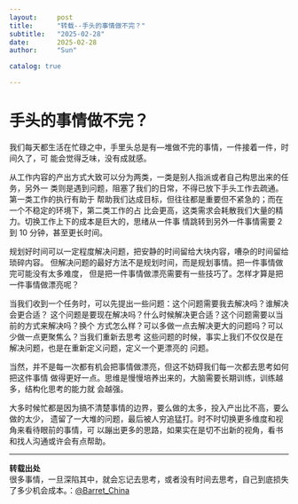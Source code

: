 ```yaml
---
layout:     post
title:      "转载--手头的事情做不完？"
subtitle:   "2025-02-28"
date:       2025-02-28
author:     "Sun"

catalog: true

---
```

# 手头的事情做不完？

我们每天都生活在忙碌之中，手里头总是有—堆做不完的事情，一件接着一件，时间久了，可 能会觉得乏味，没有成就感。

从工作内容的产出方式大致可以分为两类，一类是别人指派或者自己构思出来的任务，另外一 类则是遇到问题，阻塞了我们的日常，不得已放下手头工作去疏通。第一类工作的执行有助于 帮助我们达成目标，但往往都是重要但不紧急的；而在一个不稳定的环境下，第二类工作的占 比会更高，这类需求会耗散我们大量的精力。切换工作上下的成本是巨大的，思绪从一件事 情跳转到另外一件事情需要 2 到 10 分钟，甚至更长时间。

规划好时间可以一定程度解决问题，把安静的时间留给大块内容，嘈杂的时间留给琐碎内容。 但解决问题的最好方法不是规划时间，而是规划事情。把一件事情做完可能没有太多难度， 但是把一件事情做漂亮需要有一些技巧了。怎样才算是把一件事情做漂亮呢？

当我们收到一个任务时，可以先提出一些问题：这个问题需要我去解决吗？谁解决会更合适？ 这个问题是要现在解决吗？什么时候解决更合适？这个问题需要以当前的方式来解决吗？换个 方式怎么样？可以多做一点去解决更大的问题吗？可以少做一点更聚焦么？当我们重新去思考 这些问题的时候，事实上我们不仅仅是在解决问题，也是在重新定义问题，定义一个更漂亮的 问题。

当然，并不是每一次都有机会把事情做漂亮，但这不妨碍我们每一次都去思考如何把这件事情 做得更好一点。思维是慢慢培养出来的，大脑需要长期训练，训练越多，结构化思考的能力就 会越强。

大多时候忙都是因为搞不清楚事情的边界，要么做的太多，投入产出比不高，要么做的太少， 遗留了一大堆的问题，最后被人穷追猛打。时不时切换更多维度和视角来看待眼前的事情，可 以蹦出更多的思路，如果实在是切不出新的视角，看书和找人沟通或许会有点帮助。

---

**转载出处**  
很多事情，一旦深陷其中，就会忘记去思考，或者没有时间去思考，自己到底损失了多少机会成本。：[@Barret_China](https://x.com/Barret_China/status/1894573396694110343)